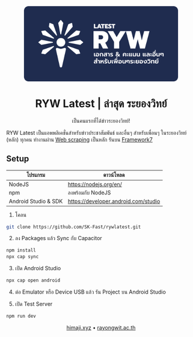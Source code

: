<div align="center">

<img src="readme-splash.png" height="200">

# RYW Latest | ล่าสุด ระยองวิทย์
เป็นคนแรกที่ได้ข่าวระยองวิทย์!

</div>

RYW Latest เป็นแอพพลิเคชั่นสำหรับข่าวประชาสัมพันธ์ และอื่นๆ สำหรับเพื่อนๆ ในระยองวิทย์ (หลัก) ทุกคน ทำงานผ่าน [Web scraping](https://en.wikipedia.org/wiki/Web_scraping) เป็นหลัก รันบน [Framework7](https://framework7.io/)

## Setup
| โปรแกรม | ดาวน์โหลด |
|--|--|
| NodeJS | https://nodejs.org/en/ |
| npm | ลงพร้อมกับ NodeJS |
| Android Studio & SDK | https://developer.android.com/studio |

1. โคลน
```sh
git clone https://github.com/SK-Fast/rywlatest.git
```

2. ลง Packages แล้ว Sync กับ Capacitor
```sh
npm install
npx cap sync
```

3. เปิด Android Studio
```sh
npx cap open android
```

4. ต่อ Emulator หรือ Device USB แล้ว รัน Project บน Android Studio

5. เปิด Test Server
```sh
npm run dev
```

<div align="center">

[himaji.xyz](https://himaji.xyz)
•
[rayongwit.ac.th](https://rayongwit.ac.th)

</div>
